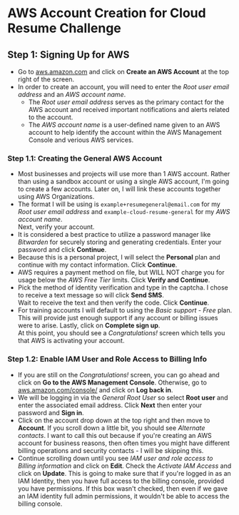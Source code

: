 # AWS Account Creation for Cloud Resume Challenge

## Step 1: Signing Up for AWS
- Go to [aws.amazon.com](https://aws.amazon.com/) and click on **Create an AWS Account** at the top right of the screen.
- In order to create an account, you will need to enter the *Root user email address* and an *AWS account name*.
  - The *Root user email address* serves as the primary contact for the AWS account and received important notifications and alerts related to the account.
  - The *AWS account name* is a user-defined name given to an AWS account to help identify the account within the AWS Management Console and verious AWS services.

### Step 1.1: Creating the General AWS Account
- Most businesses and projects will use more than 1 AWS account. Rather than using a sandbox account or using a single AWS account, I'm going to create a few accounts. Later on, I will link these accounts together using AWS Organizations.
- The format I will be using is `example+resumegeneral@email.com` for my *Root user email address* and `example-cloud-resume-general` for my *AWS account name*. <br>
Next, verify your account.
- It is considered a best practice to utilize a password manager like *Bitwarden* for securely storing and generating credentials. Enter your password and click **Continue**.
- Because this is a personal project, I will select the **Personal** plan and continue with my contact information. Click **Continue**.
- AWS requires a payment method on file, but WILL NOT charge you for usage below the *AWS Free Tier* limits. Click **Verify and Continue**.
- Pick the method of identity verification and type in the captcha. I chose to receive a text message so will click **Send SMS**.<br>
Wait to receive the text and then verify the code. Click **Continue**.
- For training accounts I will default to using the *Basic support - Free* plan. This will provide just enough support if any account or billing issues were to arise. Lastly, click on **Complete sign up**. <br>
At this point, you should see a *Congratulations!* screen which tells you that AWS is activating your account.

### Step 1.2: Enable IAM User and Role Access to Billing Info
- If you are still on the *Congratulations!* screen, you can go ahead and click on **Go to the AWS Management Console**. Otherwise, go to [aws.amazon.com/console/](https://aws.amazon.com/console/) and click on **Log back in**.
- We will be logging in via the *General Root User* so select **Root user** and enter the associated email address. Click **Next** then enter your password and **Sign in**.
- Click on the account drop down at the top right and then move to **Account**. If you scroll down a little bit, you should see *Alternate contacts*. I want to call this out because if you're creating an AWS account for business reasons, then often times you might have different billing operations and security contacts - I will be skipping this.
- Continue scrolling down until you see *IAM user and role access to Billing information* and click on **Edit**. Check the *Activate IAM Access* and click on **Update**. This is going to make sure that if you're logged in as an IAM Identity, then you have full access to the billing console, provided you have permissions. If this box wasn't checked, then even if we gave an IAM identity full admin permissions, it wouldn't be able to access the billing console.
